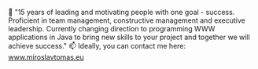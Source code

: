 👋 "15 years of leading and motivating people with one goal - success. Proficient in team management,
constructive management and executive leadership. Currently changing direction to programming
WWW applications in Java to bring new skills to your project and together we will achieve success."
📫 Ideally, you can contact me here: www.miroslavtomas.eu

<!---
Spikehardcore/Spikehardcore is a ✨ special ✨ repository because its `README.md` (this file) appears on your GitHub profile.
You can click the Preview link to take a look at your changes.
--->
